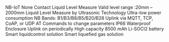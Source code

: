 NB-IoT None Contact Liquid Level Measure
Valid level range :20mm – 2000mm
Liquid Level Measure by Ultrasonic Technology
Ultra-low power consumption
NB Bands: B1/B3/B8/B5/B20/B28
Uplink via MQTT, TCP, CoAP, or UDP
AT Commands to change parameters
IP66 Waterproof Enclosure
Uplink on periodically
High capacity 8500 mAh Li-SOCI2 battery
Smart liquidcontrol solution
Smart liquefied gas solution
